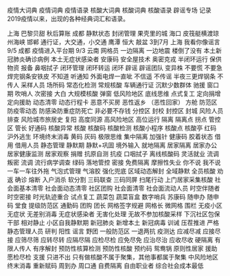 疫情大词典
疫情词典
疫情语录
核酸大词典
核酸词典
核酸语录
辟谣专场
记录2019疫情以来，出现的各种经典词汇和语录。

上海  巴黎贝甜 秋后算账
成都  静默状态 封闭管理 果壳里的城
海口  皮筏艇横渡琼州海峡
邯郸  通行证，大交通，小交通
鹰潭  恒大 敲盆
3到7月 上海 我看你像谣言
9/5 成都  疫情进入平台期
9/3 云南  网格员
一边隔离 一边地震 楼倒了没有
本土新冠肺炎确诊病例
本土无症状感染者
安康码
安全屋技术
奥密克戎
半闭环运行
保供物资
报备
鼻咽拭子
闭环管理
闭环转运
闭环
辟谣
辟谣团队
变异株
不要慌 不要急 焊完钢条安铁皮
不知道 听通知 外面电焊一直呲
不信遥 不传谣 半夜三更焊钢条
不传人
采样人员
场所码
常态化检测
常规核酸
车辆通行证
沉默少数群体
驰援
窗口期
吹哨人
次密接
大白
大规模核酸
弹窗
低风险地区
底线思维
点式复工
定向捐增
定向援助
动态清零
动态行程卡
恶意不买房 
恶性返乡 （恶性回家）
方舱
防范区
防疫零动态
防感染防重症防死亡
非必要不存钱
分控区
封校
封控区
封城
风险人员排查
风险城市旅居史
复阳
高度同源
高风险地区
高位运行
隔离
隔离点
拐点
管控区
管长
好通码
核酸异常
核酸
核酸码
核酸检测
核酸小程序
核酸点
核酸亭
红码
沪外逃生
环境终末消毒
黄码
灰码
极限思维
集中隔离
加强针
健康码
胶着状态
借用
借用人员
静态管理
静默期
静默+巩固
境外输入
就地隔离
居家隔离
居家办公
居家健康监测
居家观察
捐赠
抗原自测
抗疫
口咽拭子
离线核酸码
灵活就业 
流调叛密
流调
流行病学调查
绿码
落地管控
密接
免费隔离
摩擦性失业
你不说 我不说 一车一车往外拖
气泡式管理
气溶胶
强化兜底
区域动态解封
全域静默
全员核酸
劝返
确诊
熔断
入户消杀
软分割
三码联查
三码同屏
扫尾行动
上门居家采集核酸
社会面基本清零
社会面动态清零
社区团购
社会面清零
社会面流动人员
时空伴随者
时空密接
时光轨迹重合
试点复工
蔬菜包
蔬菜盲盒
数字哨兵
苏康码
随申办
随申码
堂食
提级防范区
通勤码
团购
团长
网格签字规避
网格长
微网格
围栏
无疫小区
无症状
无差别消毒
无症状感染者
无害化处理
无故不参加核酸采样
下沉社区包保干部
相对静止
小区自我静默期
新冠肺炎
新增本土
新冠病毒
训诫
压茬推进
严格静态管理人员
研判
阳性
谣言
野团
一般防范区
一退两抗
疫测达
应减尽减
应接尽接
应筛尽筛
应转尽转
应隔尽隔
应检尽检
应免尽免
应治尽治
应收尽收
硬隔离
有限人传人
有序解封
预防性核算检测
预防性核酸
预约码
鸳鸯锅
原则性居家
援助
愿检尽检
支援
只进不出
只有做核酸不属于聚集，其他事都属于聚集
中风险地区
终末消毒
重新赋码
周到办
周口通
自费隔离
自由职业者
综合社会成本最低
